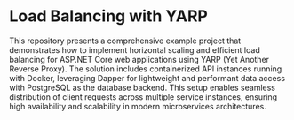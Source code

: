 # Load Balancing with YARP
This repository presents a comprehensive example project that demonstrates how to implement horizontal scaling and efficient load balancing for ASP.NET Core web applications using YARP (Yet Another Reverse Proxy). The solution includes containerized API instances running with Docker, leveraging Dapper for lightweight and performant data access with PostgreSQL as the database backend. This setup enables seamless distribution of client requests across multiple service instances, ensuring high availability and scalability in modern microservices architectures.
